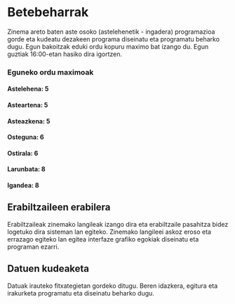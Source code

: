 # Betebeharrak
Zinema areto baten aste osoko (astelehenetik - ingadera) programazioa gorde eta kudeatu dezakeen programa diseinatu eta programatu beharko dugu. Egun bakoitzak eduki ordu kopuru maximo bat izango du.
Egun guztiak 16:00-etan hasiko dira igortzen.
### Eguneko ordu maximoak
#### Astelehena: 5
#### Asteartena: 5
#### Asteazkena: 5
#### Osteguna: 6
#### Ostirala: 6
#### Larunbata: 8
#### Igandea: 8
## Erabiltzaileen erabilera
Erabiltzaileak zinemako langileak izango dira eta erabiltzaile pasahitza bidez logetuko dira sisteman lan egiteko.
Zinemako langileei askoz eroso eta errazago egiteko lan egitea interfaze grafiko egokiak diseinatu eta programan ezarri.
## Datuen kudeaketa
Datuak irauteko fitxategietan gordeko ditugu. Beren idazkera, egitura eta irakurketa programatu eta diseinatu beharko dugu.